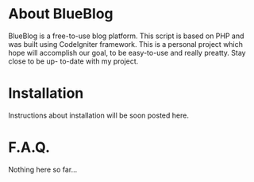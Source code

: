 # About BlueBlog
BlueBlog is a free-to-use blog platform. This script is based on PHP and was built using CodeIgniter framework. This 
is a personal project which hope will accomplish our goal, to be easy-to-use and really preatty. Stay close to be up-
to-date with my project.


# Installation
Instructions about installation will be soon posted here.


# F.A.Q.
Nothing here so far...

